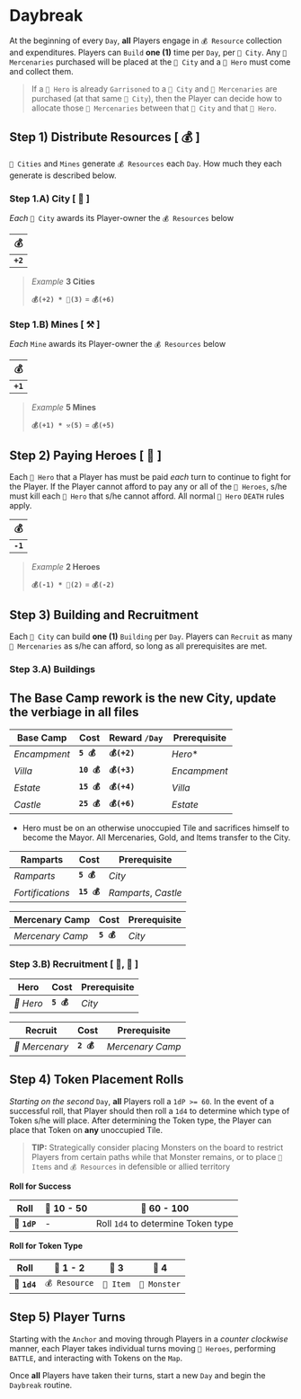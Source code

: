 # Daybreak
At the beginning of every `Day`, **all** Players engage in `💰 Resource` collection and expenditures.  Players can `Build` **one (1)** time per `Day`, per `🏰 City`.  Any `🤺 Mercenaries` purchased will be placed at the `🏰 City` and a `🧙‍ Hero` must come and collect them.

> If a `🧙‍ Hero` is already `Garrisoned` to a `🏰 City` and `🤺 Mercenaries` are purchased (at that same `🏰 City`), then the Player can decide how to allocate those `🤺 Mercenaries` between that `🏰 City` and that `🧙‍ Hero`.

## Step 1) Distribute Resources [ 💰 ]
`🏰 Cities` and `Mines` generate `💰 Resources` each `Day`.  How much they each generate is described below.

### Step 1.A) City [ 🏰 ]
*Each* `🏰 City` awards its Player-owner the `💰 Resources` below

|💰|
|---|
|**`+2`**|

> *Example* **3 Cities**
> 
> **`💰(+2) * 🏰(3)`** = **`💰(+6)`**

### Step 1.B) Mines [ ⚒️ ]
*Each* `Mine` awards its Player-owner the `💰 Resources` below

|💰|
|---|
|**`+1`**|

> *Example* **5 Mines**
> 
> **`💰(+1) * ⚒️(5)`** = **`💰(+5)`**

## Step 2) Paying Heroes [ 🧙‍ ]
Each `🧙‍ Hero` that a Player has must be paid *each* turn to continue to fight for the Player.  If the Player cannot afford to pay any or all of the `🧙‍ Heroes`, s/he must kill each `🧙‍ Hero` that s/he cannot afford.  All normal `🧙‍ Hero` `DEATH` rules apply.

|💰|
|---|
|**`-1`**|

> *Example* **2 Heroes**
> 
> **`💰(-1) * 🧙‍(2)`** = **`💰(-2)`**

## Step 3) Building and Recruitment
Each `🏰 City` can build **one (1)** `Building` per `Day`.  Players can `Recruit` as many `🤺 Mercenaries` as s/he can afford, so long as all prerequisites are met.

### Step 3.A) Buildings
## The Base Camp rework is the new City, update the verbiage in all files
|Base Camp|Cost|Reward `/Day`|Prerequisite|
|-|-|-|-|
|*Encampment*|**`5 💰`**|**`💰(+2)`**|*Hero**|
|*Villa*|**`10 💰`**|**`💰(+3)`**|*Encampment*|
|*Estate*|**`15 💰`**|**`💰(+4)`**|*Villa*|
|*Castle*|**`25 💰`**|**`💰(+6)`**|*Estate*|

* Hero must be on an otherwise unoccupied Tile and sacrifices himself to become the Mayor.  All Mercenaries, Gold, and Items transfer to the City.

|Ramparts|Cost|Prerequisite|
|-|-|-|
|*Ramparts*|**`5 💰`**|*City*|
|*Fortifications*|**`15 💰`**|*Ramparts*, *Castle*|

|Mercenary Camp|Cost|Prerequisite|
|-|-|-|
|*Mercenary Camp*|**`5 💰`**|*City*|

### Step 3.B) Recruitment [ 🧙‍, 🤺 ]
|Hero|Cost|Prerequisite|
|-|-|-|
|*🧙‍ Hero*|**`5 💰`**|*City*|

|Recruit|Cost|Prerequisite|
|-|-|-|
|*🤺 Mercenary*|**`2 💰`**|*Mercenary Camp*|

## Step 4) Token Placement Rolls
*Starting on the second* `Day`, **all** Players roll a `1dP >= 60`.  In the event of a successful roll, that Player should then roll a `1d4` to determine which type of Token s/he will place.  After determining the Token type, the Player can place that Token on **any** unoccupied Tile.

> **TIP:** Strategically consider placing Monsters on the board to restrict Players from certain paths while that Monster remains, or to place `🎁 Items` and `💰 Resources` in defensible or allied territory

**Roll for Success**

|Roll|🎲 10 - 50|🎲 60 - 100|
|---|---|---|
|🎲 **`1dP`**|-|Roll `1d4` to determine Token type|

**Roll for Token Type**

|Roll|🎲 1 - 2|🎲 3|🎲 4|
|---|---|---|---|
|🎲 **`1d4`**|`💰 Resource`|`🎁 Item`|`🧟 Monster`|

## Step 5) Player Turns
Starting with the `Anchor` and moving through Players in a *counter clockwise* manner, each Player takes individual turns moving `🧙‍ Heroes`, performing `BATTLE`, and interacting with Tokens on the `Map`.

Once **all** Players have taken their turns, start a new `Day` and begin the `Daybreak` routine.